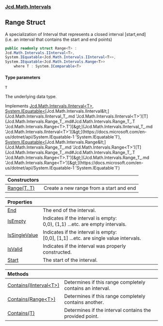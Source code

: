 ### [Jcd.Math.Intervals](Jcd.Math.Intervals.md 'Jcd.Math.Intervals')

## Range<T> Struct

A specialization of Interval that represents a closed interval [start,end]  
(i.e. an interval that contains the start and end points)

```csharp
public readonly struct Range<T> :
Jcd.Math.Intervals.IInterval<T>,
System.IEquatable<Jcd.Math.Intervals.IInterval<T>>,
System.IEquatable<Jcd.Math.Intervals.Range<T>>
    where T : System.IComparable<T>
```
#### Type parameters

<a name='Jcd.Math.Intervals.Range_T_.T'></a>

`T`

The underlying data type.

Implements [Jcd.Math.Intervals.IInterval&lt;](Jcd.Math.Intervals.IInterval_T_.md 'Jcd.Math.Intervals.IInterval<T>')[T](Jcd.Math.Intervals.Range_T_.md#Jcd.Math.Intervals.Range_T_.T 'Jcd.Math.Intervals.Range<T>.T')[&gt;](Jcd.Math.Intervals.IInterval_T_.md 'Jcd.Math.Intervals.IInterval<T>'), [System.IEquatable&lt;](https://docs.microsoft.com/en-us/dotnet/api/System.IEquatable-1 'System.IEquatable`1')[Jcd.Math.Intervals.IInterval&lt;](Jcd.Math.Intervals.IInterval_T_.md 'Jcd.Math.Intervals.IInterval<T>')[T](Jcd.Math.Intervals.Range_T_.md#Jcd.Math.Intervals.Range_T_.T 'Jcd.Math.Intervals.Range<T>.T')[&gt;](Jcd.Math.Intervals.IInterval_T_.md 'Jcd.Math.Intervals.IInterval<T>')[&gt;](https://docs.microsoft.com/en-us/dotnet/api/System.IEquatable-1 'System.IEquatable`1'), [System.IEquatable&lt;](https://docs.microsoft.com/en-us/dotnet/api/System.IEquatable-1 'System.IEquatable`1')[Jcd.Math.Intervals.Range&lt;](Jcd.Math.Intervals.Range_T_.md 'Jcd.Math.Intervals.Range<T>')[T](Jcd.Math.Intervals.Range_T_.md#Jcd.Math.Intervals.Range_T_.T 'Jcd.Math.Intervals.Range<T>.T')[&gt;](Jcd.Math.Intervals.Range_T_.md 'Jcd.Math.Intervals.Range<T>')[&gt;](https://docs.microsoft.com/en-us/dotnet/api/System.IEquatable-1 'System.IEquatable`1')

| Constructors | |
| :--- | :--- |
| [Range(T, T)](Jcd.Math.Intervals.Range_T_.Range(T,T).md 'Jcd.Math.Intervals.Range<T>.Range(T, T)') | Create a new range from a start and end |

| Properties | |
| :--- | :--- |
| [End](Jcd.Math.Intervals.Range_T_.End.md 'Jcd.Math.Intervals.Range<T>.End') | The end of the interval. |
| [IsEmpty](Jcd.Math.Intervals.Range_T_.IsEmpty.md 'Jcd.Math.Intervals.Range<T>.IsEmpty') | Indicates if the interval is empty:<br/>0,0), (1,1) ...etc. are empty intervals. |
| [IsSingleValue](Jcd.Math.Intervals.Range_T_.IsSingleValue.md 'Jcd.Math.Intervals.Range<T>.IsSingleValue') | Indicates if the interval is empty:<br/>[0,0], [1,1] ...etc. are single value intervals. |
| [IsValid](Jcd.Math.Intervals.Range_T_.IsValid.md 'Jcd.Math.Intervals.Range<T>.IsValid') | Indicates if the interval was properly constructed. |
| [Start](Jcd.Math.Intervals.Range_T_.Start.md 'Jcd.Math.Intervals.Range<T>.Start') | The start of the interval. |

| Methods | |
| :--- | :--- |
| [Contains(IInterval&lt;T&gt;)](Jcd.Math.Intervals.Range_T_.Contains(Jcd.Math.Intervals.IInterval_T_).md 'Jcd.Math.Intervals.Range<T>.Contains(Jcd.Math.Intervals.IInterval<T>)') | Determines if this range completely contains an interval. |
| [Contains(Range&lt;T&gt;)](Jcd.Math.Intervals.Range_T_.Contains(Jcd.Math.Intervals.Range_T_).md 'Jcd.Math.Intervals.Range<T>.Contains(Jcd.Math.Intervals.Range<T>)') | Determines if this range completely contains another. |
| [Contains(T)](Jcd.Math.Intervals.Range_T_.Contains(T).md 'Jcd.Math.Intervals.Range<T>.Contains(T)') | Determines if the interval contains the provided point. |

